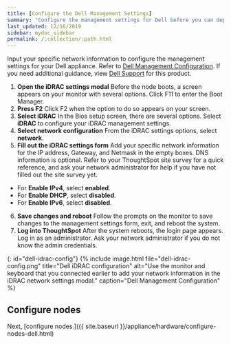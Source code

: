 ```yaml
---
title: [Configure the Dell Management Settings]
summary: "Configure the management settings for Dell before you can deploy ThoughtSpot."
last_updated: 12/16/2019
sidebar: mydoc_sidebar
permalink: /:collection/:path.html
---
```

Input your specific network information to configure the management settings for your Dell appliance. Refer to [Dell Management Configuration](#dell-idrac-config). If you need additional guidance, view [Dell Support](https://www.dell.com/support/home/us/en/04/product-support/product/dell-xc6420/overview) for this product.

1. **Open the iDRAC settings modal** Before the node boots, a screen appears on your monitor with several options. Click F11 to enter the Boot Manager.
2. **Press F2** Click F2 when the option to do so appears on your screen.
3. **Select iDRAC** In the Bios setup screen, there are several options. Select **iDRAC** to configure your iDRAC management settings.
4. **Select network configuration** From the iDRAC settings options, select **network**.  
5. **Fill out the iDRAC settings form** Add your specific network information for the IP address, Gateway, and Netmask in the empty boxes. DNS information is optional. Refer to your ThoughtSpot site survey for a quick reference, and ask your network administrator for help if you have not filled out the site survey yet.
* For **Enable IPv4**, select **enabled**.
* For **Enable DHCP**, select **disabled**.
* For **Enable IPv6**, select **disabled**.
6. **Save changes and reboot** Follow the prompts on the monitor to save changes to the management settings form, exit, and reboot the system.
7. **Log into ThoughtSpot** After the system reboots, the login page appears. Log in as an administrator. Ask your network administrator if you do not know the admin credentials.

{: id="dell-idrac-config"}
{% include image.html file="dell-idrac-config.png" title="Dell iDRAC configuration" alt="Use the monitor and keyboard that you connected earlier to add your network information in the iDRAC network settings modal." caption="Dell Management Configuration" %}

## Configure nodes
Next, [configure nodes.]({{ site.baseurl }}/appliance/hardware/configure-nodes-dell.html)
